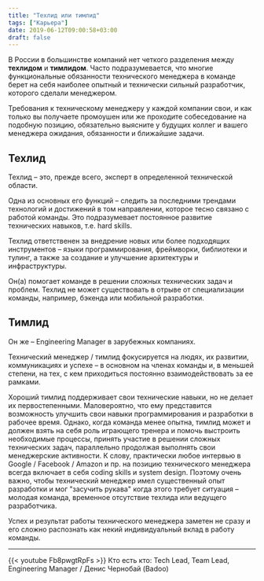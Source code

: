 ```yaml
---
title: "Техлид или тимлид"
tags: ["Карьера"]
date: 2019-06-12T09:00:58+03:00
draft: false
---
```


В России в большинстве компаний нет четкого разделения между **техлидом** и **тимлидом**.
Часто подразумевается, что многие функциональные обязанности технического менеджера в команде берет на себя наиболее опытный и технически сильный разработчик, которого сделали менеджером.

Требования к техническому менеджеру у каждой компании свои, и как только вы получаете промоушен или же проходите собеседование на подобную позицию,
обязательно выясните у будущих коллег и вашего менеджера ожидания, обязанности и ближайшие задачи.

<!--more-->

## Техлид

Техлид – это, прежде всего, эксперт в определенной технической области.

Одна из основных его функций – следить за последними трендами технологий и достижений в том направлении, которое тесно связано с работой команды.
Это подразумевает постоянное развитие технических навыков, т.е. hard skills.

Техлид ответственен за внедрение новых или более подходящих инструментов – языки программирования, фреймворки, библиотеки и тулинг,
а также за создание и улучшение архитектуры и инфраструктуры.

Он(а) помогает команде в решении сложных технических задач и проблем.
Техлид не может существовать в отрыве от специализации команды, например, бэкенда или мобильной разработки.

## Тимлид

Он же – Engineering Manager в зарубежных компаниях.

Технический менеджер / тимлид фокусируется на людях, их развитии, коммуникациях и успехе
– в основном на членах команды и, в меньшей степени, на тех, с кем приходиться постоянно взаимодействовать за ее рамками.

Хороший тимлид поддерживает свои технические навыки, но не делает их первостепенными.
Маловероятно, что ему представится возможность улучшить свои навыки программирования и разработки в рабочее время.
Однако, когда команда менее опытна, тимлид может и должен взять на себя роль играющего тренера и помочь выстроить необходимые процессы,
принять участие в решении сложных технических задач, параллельно продолжая выполнять свои менеджерские активности.
К слову, практически любое интервью в Google / Facebook / Amazon и пр. на позицию технического менеджера всегда включает в себя coding skills и system design.
Поэтому очень важно, чтобы технический менеджер имел существенный опыт разработки и мог "засучить рукава" когда этого требует ситуация
– молодая команда, временное отсутствие техлида или ведущего разработчика.

Успех и результат работы технического менеджера заметен не сразу и его сложно распознать как некий индивидуальный вклад в работу команды.

---

{{< youtube Fb8pwgtRpFs >}}
Кто есть кто: Tech Lead, Team Lead, Engineering Manager / Денис Чернобай (Badoo)
